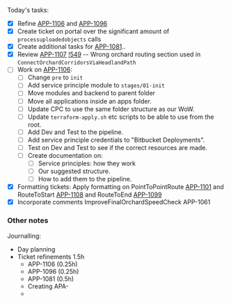 Today's tasks:
- [x] Refine [APP-1106](https://agxeed.atlassian.net/browse/APP-1106) and [APP-1096](https://agxeed.atlassian.net/browse/APP-1096)
- [x] Create ticket on portal over the significant amount of `processuploadedobjects` calls
- [x] Create additional tasks for [APP-1081](https://agxeed.atlassian.net/browse/APP-1081)..
- [x] Review [APP-1107](https://agxeed.atlassian.net/browse/APP-1107) [!549](https://bitbucket.org/agxeed/agx_routing/pull-requests/549/overview) -- Wrong orchard routing section used in `ConnectOrchardCorridorsViaHeadlandPath`
- [ ] Work on [APP-1106](https://agxeed.atlassian.net/browse/APP-1106):
    - [ ] Change `pre` to `init`
    - [ ] Add service principle module to `stages/01-init`
    - [ ] Move modules and backend to parent folder
    - [ ] Move all applications inside an apps folder.
    - [ ] Update CPC to use the same folder structure as our WoW.
    - [ ] Update `terraform-apply.sh` etc scripts to be able to use from the root.
    - [ ] Add Dev and Test to the pipeline.
    - [ ] Add service principle credentials to "Bitbucket Deployments".
    - [ ] Test on Dev and Test to see if the correct resources are made.
    - [ ] Create documentation on:
        - [ ] Service principles: how they work
        - [ ] Our suggested structure.
        - [ ] How to add them to the pipeline.
- [x] Formatting tickets: Apply formatting on PointToPointRoute [APP-1101](https://agxeed.atlassian.net/browse/APP-1101) and RouteToStart [APP-1108](https://agxeed.atlassian.net/browse/APP-1108) and RouteToEnd [APP-1099](https://agxeed.atlassian.net/browse/APP-1099)
- [x] Incorporate comments ImproveFinalOrchardSpeedCheck APP-1061

### Other notes

Journalling:
- Day planning
- Ticket refinements 1.5h
    - APP-1106 (0.25h)
    - APP-1096 (0.25h)
    - APP-1081 (0.5h)
    - Creating APA-
    - 